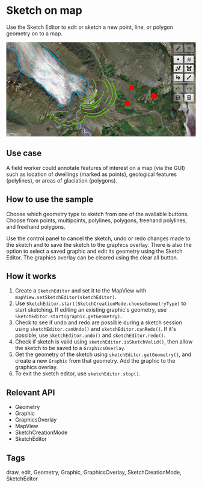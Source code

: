 # Sketch on map

Use the Sketch Editor to edit or sketch a new point, line, or polygon geometry on to a map.

![Image of sketch on map](SketchOnMap.png)

## Use case

A field worker could annotate features of interest on a map (via the GUI) such as location of dwellings (marked as points), geological features (polylines), or areas of glaciation (polygons). 

## How to use the sample

Choose which geometry type to sketch from one of the available buttons. Choose from points, multipoints, polylines, polygons, freehand polylines, and freehand polygons.

Use the control panel to cancel the sketch, undo or redo changes made to the sketch and to save the sketch to the graphics overlay. There is also the option to select a saved graphic and edit its geometry using the Sketch Editor. The graphics overlay can be cleared using the clear all button.

## How it works

1.  Create a `SketchEditor` and set it to the MapView with `mapView.setSketchEditor(sketchEditor)`.
2.  Use `SketchEditor.start(SketchCreationMode.chooseGeometryType)` to start sketching. If editing an existing graphic's geometry, use `SketchEditor.start(graphic.getGeometry)`.
3.  Check to see if undo and redo are possible during a sketch session using `sketchEditor.canUndo()` and `sketchEditor.canRedo()`. If it's possible, use `sketchEditor.undo()` and `sketchEditor.redo()`.
4.  Check if sketch is valid using `sketchEditor.isSketchValid()`, then allow the sketch to be saved to a `GraphicsOverlay`.
5.  Get the geometry of the sketch using `sketchEditor.getGeometry()`, and create a new `Graphic` from that geometry. Add the graphic to the graphics overlay.
6.  To exit the sketch editor, use `sketchEditor.stop()`.

## Relevant API

* Geometry
* Graphic
* GraphicsOverlay
* MapView
* SketchCreationMode
* SketchEditor

## Tags

draw, edit, Geometry, Graphic, GraphicsOverlay, SketchCreationMode, SketchEditor
